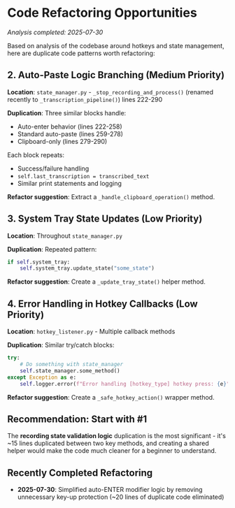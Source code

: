 # Code Refactoring Opportunities

*Analysis completed: 2025-07-30*

Based on analysis of the codebase around hotkeys and state management, here are duplicate code patterns worth refactoring:

<!-- ## 1. Recording State Validation Logic (High Priority)

**Location**: `state_manager.py` - `toggle_recording()` and `stop_only_recording()`

**Duplication**: Both methods have nearly identical logic:
```python
# Both methods repeat this pattern:
current_state = self.get_current_state()
current_recording = self.audio_recorder.get_recording_status()
self.logger.debug(f"method_name called - state={current_state}, recording={current_recording}, use_auto_enter={use_auto_enter}")

if current_recording:
    if self.can_stop_recording():
        self._stop_recording_and_process(use_auto_enter=use_auto_enter)
    else:
        self.logger.info(f"Cannot stop recording in current state: {current_state}")
        print(f"⏳ Cannot stop recording while {current_state}...")
```

**Refactor suggestion**: Create a `_handle_stop_recording()` helper method.-->

## 2. Auto-Paste Logic Branching (Medium Priority)

**Location**: `state_manager.py` - `_stop_recording_and_process()` (renamed recently to `_transcription_pipeline()`) lines 222-290

**Duplication**: Three similar blocks handle:
- Auto-enter behavior (lines 222-258)
- Standard auto-paste (lines 259-278) 
- Clipboard-only (lines 279-290)

Each block repeats:
- Success/failure handling
- `self.last_transcription = transcribed_text`
- Similar print statements and logging

**Refactor suggestion**: Extract a `_handle_clipboard_operation()` method.

## 3. System Tray State Updates (Low Priority)

**Location**: Throughout `state_manager.py`

**Duplication**: Repeated pattern:
```python
if self.system_tray:
    self.system_tray.update_state("some_state")
```

**Refactor suggestion**: Create a `_update_tray_state()` helper method.

## 4. Error Handling in Hotkey Callbacks (Low Priority)

**Location**: `hotkey_listener.py` - Multiple callback methods

**Duplication**: Similar try/catch blocks:
```python
try:
    # Do something with state_manager
    self.state_manager.some_method()
except Exception as e:
    self.logger.error(f"Error handling [hotkey_type] hotkey press: {e}")
```

**Refactor suggestion**: Create a `_safe_hotkey_action()` wrapper method.

## Recommendation: Start with #1

The **recording state validation logic** duplication is the most significant - it's ~15 lines duplicated between two key methods, and creating a shared helper would make the code much cleaner for a beginner to understand.

## Recently Completed Refactoring

- **2025-07-30**: Simplified auto-ENTER modifier logic by removing unnecessary key-up protection (~20 lines of duplicate code eliminated)